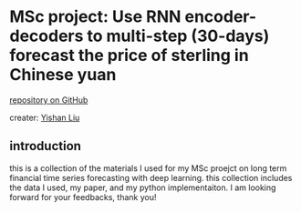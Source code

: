 # MSc project: Use RNN encoder-decoders to multi-step (30-days) forecast the price of sterling in Chinese yuan

[repository on GitHub](https://github.com/YLiu95/multi-step_forecast_MSc_project)

creater: [Yishan Liu](https://www.linkedin.com/in/yl95/)

## introduction

this is a collection of the materials I used for my MSc proejct on long term financial time series forecasting with deep learning.
this collection includes the data I used, my paper, and my python implementaiton.
I am looking forward for your feedbacks, thank you!
